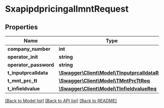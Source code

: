 # SxapipdpricingallmntRequest

## Properties
Name | Type | Description | Notes
------------ | ------------- | ------------- | -------------
**company_number** | **int** |  | [optional] 
**operator_init** | **string** |  | [optional] 
**operator_password** | **string** |  | [optional] 
**t_inputprcalldata** | [**\Swagger\Client\Model\TInputprcalldataReq**](TInputprcalldataReq.md) |  | [optional] 
**t_mnt_prc_tt** | [**\Swagger\Client\Model\TMntPrcTtReq**](TMntPrcTtReq.md) |  | [optional] 
**t_infieldvalue** | [**\Swagger\Client\Model\TInfieldvalueReq**](TInfieldvalueReq.md) |  | [optional] 

[[Back to Model list]](../README.md#documentation-for-models) [[Back to API list]](../README.md#documentation-for-api-endpoints) [[Back to README]](../README.md)


